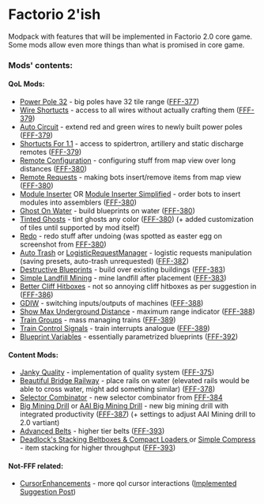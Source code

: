 # Factorio 2'ish
Modpack with features that will be implemented in Factorio 2.0 core game. Some mods allow even more things than what is promised in core game.

### Mods' contents:
#### QoL Mods:
 + [Power Pole 32](https://mods.factorio.com/mod/PowerPole32) - big poles have 32 tile range ([FFF-377](https://www.factorio.com/blog/post/fff-377))
 + [Wire Shortucts](https://mods.factorio.com/mod/WireShortcuts) - access to all wires without actually crafting them ([FFF-379](https://www.factorio.com/blog/post/fff-379))
 + [Auto Circuit](https://mods.factorio.com/mod/AutoCircuit) - extend red and green wires to newly built power poles ([FFF-379](https://www.factorio.com/blog/post/fff-379))
 + [Shortucts For 1.1](https://mods.factorio.com/mod/Shortcuts-ick) - access to spidertron, artillery and static discharge remotes ([FFF-379](https://www.factorio.com/blog/post/fff-379))
 + [Remote Configuration](https://mods.factorio.com/mod/RemoteConfiguration) - configuring stuff from map view over long distances ([FFF-380](https://www.factorio.com/blog/post/fff-380))
 + [Remote Requests](https://mods.factorio.com/mod/remote-requests) - making bots insert/remove items from map view ([FFF-380](https://www.factorio.com/blog/post/fff-380))
 + [Module Inserter](https://mods.factorio.com/mod/ModuleInserter) OR [Module Inserter Simplified](https://mods.factorio.com/mod/ModuleInserterSimplified) - order bots to insert modules into assemblers ([FFF-380](https://www.factorio.com/blog/post/fff-380))
 + [Ghost On Water](https://mods.factorio.com/mod/GhostOnWater) - build blueprints on water ([FFF-380](https://www.factorio.com/blog/post/fff-380))
 + [Tinted Ghosts](https://mods.factorio.com/mod/TintedGhosts) - tint ghosts any color ([FFF-380](https://www.factorio.com/blog/post/fff-380)) (+ added customization of tiles until supported by mod itself)
 + [Redo](https://mods.factorio.com/mod/redo) - redo stuff after undoing (was spotted as easter egg on screenshot from [FFF-380](https://www.factorio.com/blog/post/fff-380))
 + [Auto Trash](https://mods.factorio.com/mod/AutoTrash) or [LogisticRequestManager](https://mods.factorio.com/mod/LogisticRequestManager) - logistic requests manipulation (saving presets, auto-trash unrequested) ([FFF-382](https://www.factorio.com/blog/post/fff-382))
 + [Destructive Blueprints](https://mods.factorio.com/mod/DestructiveBlueprints) - build over existing buildings ([FFF-383](https://www.factorio.com/blog/post/fff-383))
 + [Simple Landfill Mining](https://mods.factorio.com/mod/simple_landfill_mining) - mine landfill after placement ([FFF-383](https://www.factorio.com/blog/post/fff-383))
 + [Better Cliff Hitboxes](https://mods.factorio.com/mod/better-cliff-hitboxes) - not so annoying cliff hitboxes as per suggestion in ([FFF-386](https://www.factorio.com/blog/post/fff-386))
 + [GDIW](https://mods.factorio.com/mod/GDIW) - switching inputs/outputs of machines ([FFF-388](https://www.factorio.com/blog/post/fff-388))
 + [Show Max Underground Distance](https://mods.factorio.com/mod/show-max-underground-distance) - maximum range indicator ([FFF-388](https://www.factorio.com/blog/post/fff-388))
 + [Train Groups](https://mods.factorio.com/mod/TrainGroups) - mass managing trains ([FFF-389](https://www.factorio.com/blog/post/fff-389))
 + [Train Control Signals](https://mods.factorio.com/mod/Train_Control_Signals) - train interrupts analogue ([FFF-389](https://www.factorio.com/blog/post/fff-389))
 + [Blueprint Variables](https://mods.factorio.com/mod/blueprint-variables) - essentially parametrized blueprints ([FFF-392](https://www.factorio.com/blog/post/fff-392))

#### Content Mods:
 + [Janky Quality](https://mods.factorio.com/mod/janky-quality) - implementation of quality system ([FFF-375](https://www.factorio.com/blog/post/fff-375))
 + [Beautiful Bridge Railway](https://mods.factorio.com/mod/beautiful_bridge_railway) - place rails on water (elevated rails would be able to cross water, might add something similar) ([FFF-378](https://www.factorio.com/blog/post/fff-378))
 + [Selector Combinator](https://mods.factorio.com/mod/pigo-selector-combinator) - new selector combinator from [FFF-384](https://www.factorio.com/blog/post/fff-384)
 + [Big Mining Drill](https://mods.factorio.com/mod/bigminingdrill) or [AAI Big Mining Drill](https://mods.factorio.com/mod/big-mining-drill) - new big mining drill with integrated productivity ([FFF-387](https://www.factorio.com/blog/post/fff-387)) (+ settings to adjust AAI Mining drill to 2.0 vartiant)
 + [Advanced Belts](https://mods.factorio.com/mod/AdvancedBelts) - higher tier belts ([FFF-393](https://www.factorio.com/blog/post/fff-393))
 + [Deadlock's Stacking Beltboxes & Compact Loaders ](https://mods.factorio.com/mod/deadlock-beltboxes-loaders) or [Simple Compress](https://mods.factorio.com/mod/SimpleCompress) - item stacking for higher throughput ([FFF-393](https://www.factorio.com/blog/post/fff-393))

#### Not-FFF related:
 + [CursorEnhancements](https://mods.factorio.com/mod/CursorEnhancements) - more qol cursor interactions ([Implemented Suggestion Post](https://forums.factorio.com/viewtopic.php?p=567550#p567550))

